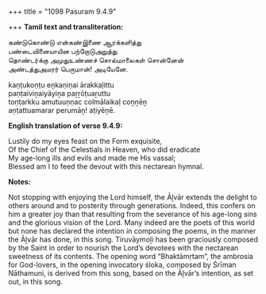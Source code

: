 +++
title = "1098 Pasuram 9.4.9"

+++
**Tamil text and transliteration:**

கண்டுகொண்டு என்கண்இணை ஆரக்களித்து  
பண்டைவினையாயின பற்றோடுஅறுத்து  
தொண்டர்க்கு அமுதுஉண்ணச் சொல்மாலைகள் சொன்னேன்  
அண்டத்துஅமரர் பெருமான்! அடியேனே.

kaṇṭukoṇṭu eṉkaṇiṇai ārakkaḷittu  
paṇṭaiviṉaiyāyiṉa paṟṟōṭuaṟuttu  
toṇṭarkku amutuuṇṇac colmālaikaḷ coṉṉēṉ  
aṇṭattuamarar perumāṉ! aṭiyēṉē.

**English translation of verse 9.4.9:**

Lustily do my eyes feast on the Form exquisite,  
Of the Chief of the Celestials in Heaven, who did eradicate  
My age-long ills and evils and made me His vassal;  
Blessed am I to feed the devout with this nectarean hymnal.

**Notes:**

Not stopping with enjoying the Lord himself, the Āḻvār extends the delight to others around and to posterity through generations. Indeed, this confers on him a greater joy than that resulting from the severance of his age-long sins and the glorious vision of the Lord. Many indeed are the poets of this world but none has declared the intention in composing the poems, in the manner the Āḻvār has done, in this song. Tiruvāymoḻi has been graciously composed by the Saint in order to nourish the Lord’s devotees with the nectarean sweetness of its contents. The opening word “Bhaktāmṛtam”, the ambrosia for God-lovers, in the opening invocatory śloka, composed by Śrīman Nāthamuni, is derived from this song, based on the Āḻvār’s intention, as set out, in this song.


